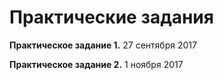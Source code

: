 # Практические задания

**Практическое задание 1.** 27 сентября 2017

**Практическое задание 2.** 1 ноября 2017
